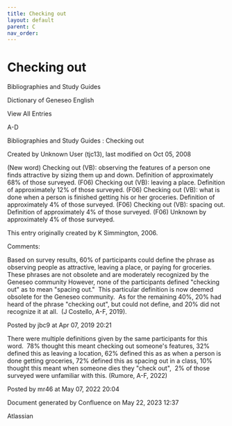 ```yaml
---
title: Checking out
layout: default
parent: C
nav_order:
---
```


# Checking out

Bibliographies and Study Guides

Dictionary of Geneseo English

View All Entries

A-D

Bibliographies and Study Guides : Checking out

Created by  Unknown User (tjc13), last modified on Oct 05, 2008

(New word) Checking out (VB): observing the features of a person one finds attractive by sizing them up and down. Definition of approximately 68% of those surveyed. (F06) Checking out (VB): leaving a place. Definition of approximately 12% of those surveyed. (F06) Checking out (VB): what is done when a person is finished getting his or her groceries. Definition of approximately 4% of those surveyed. (F06) Checking out (VB): spacing out. Definition of approximately 4% of those surveyed. (F06) Unknown by approximately 4% of those surveyed.

This entry originally created by K Simmington, 2006.

Comments:

Based on survey results, 60% of participants could define the phrase as observing people as attractive, leaving a place, or paying for groceries.  These phrases are not obsolete and are moderately recognized by the Geneseo community However, none of the participants defined &quot;checking out&quot; as to mean &quot;spacing out.&quot;  This particular definition is now deemed obsolete for the Geneseo community.  As for the remaining 40%, 20% had heard of the phrase &quot;checking out&quot;, but could not define, and 20% did not recognize it at all.  (J Costello, A-F, 2019).

Posted by jbc9 at Apr 07, 2019 20:21

There were multiple definitions given by the same participants for this word.  78% thought this meant checking out someone's features, 32% defined this as leaving a location, 62% defined this as as when a person is done getting groceries, 72% defined this as spacing out in a class, 10% thought this meant when someone dies they &quot;check out&quot;,  2% of those surveyed were unfamiliar with this. (Rumore, A-F, 2022)

Posted by mr46 at May 07, 2022 20:04

Document generated by Confluence on May 22, 2023 12:37

Atlassian
